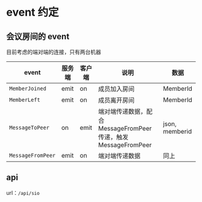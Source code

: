 # event 约定
## 会议房间的 event
目前考虑的端对端的连接，只有两台机器

| event | 服务端 | 客户端 | 说明 | 数据 |
| ---- | ----   | ----  | ---- | ---- |
| `MemberJoined` | emit  | on | 成员加入房间 | MemberId |
| `MemberLeft`   | emit  | on | 成员离开房间 | MemberId |
| `MessageToPeer`   | on      | emit | 端对端传递数据，配合MessageFromPeer传递，触发MessageFromPeer | json, memberid |
| `MessageFromPeer` | emit    | on | 端对端传递数据 | 同上 |


## api
url：`/api/sio`